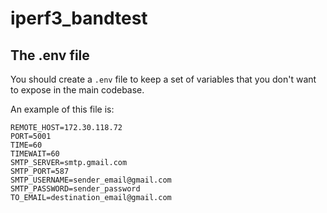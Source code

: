 # iperf3_bandtest

## The .env file

You should create a <code>.env</code> file to keep a set of variables that you don't want to expose in the main codebase.

An example of this file is:

    REMOTE_HOST=172.30.118.72
    PORT=5001
    TIME=60
    TIMEWAIT=60
    SMTP_SERVER=smtp.gmail.com
    SMTP_PORT=587
    SMTP_USERNAME=sender_email@gmail.com
    SMTP_PASSWORD=sender_password
    TO_EMAIL=destination_email@gmail.com
